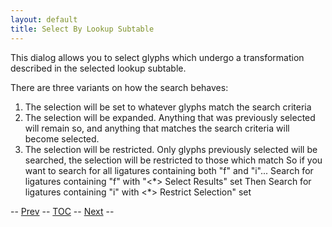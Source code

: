 ```yaml
---
layout: default
title: Select By Lookup Subtable
---
```


This dialog allows you to select glyphs which undergo a transformation
described in the selected lookup subtable.

There are three variants on how the search behaves:

1.  The selection will be set to whatever glyphs match the search
    criteria
2.  The selection will be expanded. Anything that was previously
    selected will remain so, and anything that matches the search
    criteria will become selected.
3.  The selection will be restricted. Only glyphs previously selected
    will be searched, the selection will be restricted to those which
    match
     So if you want to search for all ligatures containing both "f" and
    "i"...
     Search for ligatures containing "f" with "\<\*\> Select Results"
    set
     Then Search for ligatures containing "i" with \<\*\> Restrict
    Selection" set

-- [Prev](editmenu.html) -- [TOC](overview.html) --
[Next](editmenu.html) --


